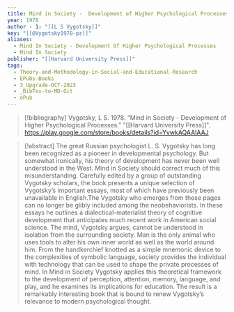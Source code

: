 ```yaml
---
title: Mind in Society -  Development of Higher Psychological Processes
year: 1978
author - 1: "[[L S Vygotsky]]"
key: "[[@Vygotsky1978-pz]]"
aliases:
  - Mind In Society - Development Of Higher Psychological Processes
  - Mind In Society
publisher: "[[Harvard University Press]]"
tags:
  - Theory-and-Methodology-in-Social-and-Educational-Research
  - EPubs-Books
  - 3_Upgrade-OCT-2023
  - _BibTex-to-MD-Git
  - ePub
---
```


> [!bibliography]
> Vygotsky, L S. 1978. “Mind in Society -  Development of Higher Psychological Processes.” "[[Harvard University Press]]". https://play.google.com/store/books/details?id=YvwkAQAAIAAJ

> [!abstract]
> The great Russian psychologist L. S. Vygotsky has long been recognized as a pioneer in developmental psychology. But somewhat ironically, his theory of development has never been well understood in the West. Mind in Society should correct much of this misunderstanding. Carefully edited by a group of outstanding Vygotsky scholars, the book presents a unique selection of Vygotsky’s important essays, most of which have previously been unavailable in English.The Vygotsky who emerges from these pages can no longer be glibly included among the neobehaviorists. In these essays he outlines a dialectical-materialist theory of cognitive development that anticipates much recent work in American social science. The mind, Vygotsky argues, cannot be understood in isolation from the surrounding society. Man is the only animal who uses tools to alter his own inner world as well as the world around him. From the handkerchief knotted as a simple mnemonic device to the complexities of symbolic language, society provides the individual with technology that can be used to shape the private processes of mind. In Mind in Society Vygotsky applies this theoretical framework to the development of perception, attention, memory, language, and play, and he examines its implications for education. The result is a remarkably interesting book that is bound to renew Vygotsky’s relevance to modern psychological thought.